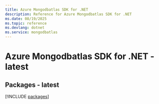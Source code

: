 ```yaml
---
title: Azure Mongodbatlas SDK for .NET
description: Reference for Azure Mongodbatlas SDK for .NET
ms.date: 08/19/2025
ms.topic: reference
ms.devlang: dotnet
ms.service: mongodbatlas
---
```

# Azure Mongodbatlas SDK for .NET - latest
## Packages - latest
[!INCLUDE [packages](mongodbatlas-index.md)]